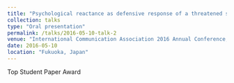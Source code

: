 ```yaml
---
title: "Psychological reactance as defensive response of a threatened self"
collection: talks
type: "Oral presentation"
permalink: /talks/2016-05-10-talk-2
venue: "International Communication Association 2016 Annual Conference, Health Communication Division"
date: 2016-05-10
location: "Fukuoka, Japan"
---
```

Top Student Paper Award
